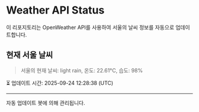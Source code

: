 
# Weather API Status

이 리포지토리는 OpenWeather API를 사용하여 서울의 날씨 정보를 자동으로 업데이트합니다.

## 현재 서울 날씨
> 서울의 현재 날씨: light rain, 온도: 22.61°C, 습도: 98%

⏳ 업데이트 시간: 2025-09-24 12:28:38 (UTC)

---
자동 업데이트 봇에 의해 관리됩니다.
